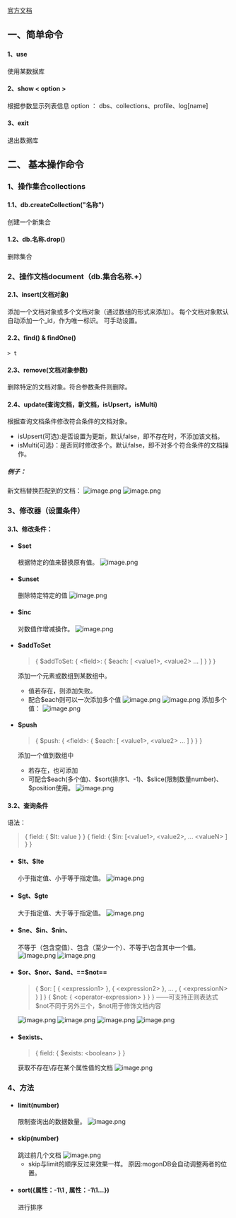 [官方文档](https://docs.mongodb.com/manual/reference/operator/query/)
## 一、简单命令
#### 1、use <database>
使用某数据库
#### 2、show < option > 
根据参数显示列表信息
option ： dbs、collections、profile、log[name]
#### 3、exit
退出数据库

## 二、 基本操作命令
### 1、操作集合collections
#### 1.1、db.createCollection("名称")
创建一个新集合
#### 1.2、db.名称.drop()
删除集合

### 2、操作文档document（db.集合名称.+）
#### 2.1、insert(文档对象)
添加一个文档对象或多个文档对象（通过数组的形式来添加）。
每个文档对象默认自动添加一个_id，作为唯一标识。
可手动设置。
#### 2.2、find() & findOne()
	> t

#### 2.3、remove(文档对象参数)
删除特定的文档对象。符合参数条件则删除。
#### 2.4、update(查询文档，新文档，isUpsert，isMulti)
根据查询文档条件修改符合条件的文档对象。
- isUpsert(可选):是否设置为更新，默认false，即不存在时，不添加该文档。
- isMulti(可选)：是否同时修改多个。默认false，即不对多个符合条件的文档操作。
##### 例子：
新文档替换匹配到的文档：
![image.png](https://i.loli.net/2020/02/05/qkVT5wmL7KaFAsJ.png)
![image.png](https://i.loli.net/2020/02/05/x4YhlUqTdWkeJ3z.png)
### 3、修改器（设置条件）
#### 3.1、修改条件：
- #### \$set
 	根据特定的值来替换原有值。
![image.png](https://i.loli.net/2020/02/06/u7DRFp4xX8sSrJv.png)
- #### \$unset 
	删除特定特定的值
![image.png](https://i.loli.net/2020/02/06/ZI4Hf3jeCSwvlyT.png)
- #### \$inc
	对数值作增减操作。
	![image.png](https://i.loli.net/2020/02/06/QBgG1Nqrsv2nXmI.png)
- #### \$addToSet
	> { $addToSet: { \<field>: { $each: [ \<value1>, \<value2> ... ] } } }
	
	添加一个元素或数组到某数组中。
	- 值若存在，则添加失败。
	- 配合\$each则可以一次添加多个值
	![image.png](https://i.loli.net/2020/02/06/XZHPgSBCGbYNM5J.png)
![image.png](https://i.loli.net/2020/02/06/SmV1eF6JRQsgLAo.png)
	添加多个值：
![image.png](https://i.loli.net/2020/02/06/c4LSwPvHk3Y2RUi.png)
- #### \$push
	> { $push: { \<field>: { $each: [ \<value1>, \<value2> ... ] } } }
	
	添加一个值到数组中
	- 若存在，也可添加
	- 可配合\$each(多个值)、\$sort(排序1、-1)、\$slice(限制数量number)、\$position使用。 
	![image.png](https://i.loli.net/2020/02/06/hTsf5ilVjOL8qFt.png)

#### 3.2、查询条件
语法：
> { field:  { $lt: value } }
> { field: { $in: [\<value1>, \<value2>, ... \<valueN> ] } }
- #### \$lt、$lte
	小于指定值、小于等于指定值。
	![image.png](https://i.loli.net/2020/02/06/tQgyDKRzejUYCLh.png)
- #### \$gt、$gte
	大于指定值、大于等于指定值。
	![image.png](https://i.loli.net/2020/02/06/L6fQD4XgM2ibRv3.png)
- #### \$ne、\$in、\$nin、
	不等于（包含空值）、包含（至少一个）、不等于\包含其中一个值。
	![image.png](https://i.loli.net/2020/02/06/lOTjzAy1xfrb9mW.png)
	![image.png](https://i.loli.net/2020/02/06/LdFwIOfZvNAEyXQ.png)
- #### \$or、\$nor、\$and、==\$not==
	
	> { $or: [ { \<expression1> }, { \<expression2> }, ... , { \<expressionN> } ] }
	>{ $not: { \<operator-expression> } } } ——可支持正则表达式
	 $not不同于另外三个，\$not用于修饰文档内容 

	![image.png](https://i.loli.net/2020/02/06/BEN9fHC6Y4znJU3.png)
	![image.png](https://i.loli.net/2020/02/06/81YUFbJCuXdZnsv.png)
	![image.png](https://i.loli.net/2020/02/06/JYbUCeDzM8Kc4nX.png)
	![image.png](https://i.loli.net/2020/02/06/39nXwcefQoYV8ky.png)
	
- #### \$exists、
	>{ field: { $exists: \<boolean> } }
	
	获取不存在\存在某个属性值的文档
	![image.png](https://i.loli.net/2020/02/06/mRHIQKYZbA8MX2g.png)

### 4、方法 
- #### limit(number)
	限制查询出的数据数量。
	![image.png](https://i.loli.net/2020/02/07/gW3PD94zSMhQr7b.png)
- #### skip(number)
	跳过前几个文档
	![image.png](https://i.loli.net/2020/02/07/rjaUyXO1c9wiAIz.png)
	- skip与limit的顺序反过来效果一样。
	   原因:mogonDB会自动调整两者的位置。
- #### sort({属性：-1\1 , 属性：-1\1...})
	进行排序